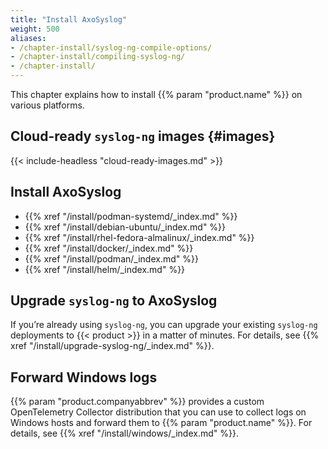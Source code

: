 ```yaml
---
title: "Install AxoSyslog"
weight: 500
aliases:
- /chapter-install/syslog-ng-compile-options/
- /chapter-install/compiling-syslog-ng/
- /chapter-install/
---
```

<!-- DISCLAIMER: This file is based on the syslog-ng Open Source Edition documentation https://github.com/balabit/syslog-ng-ose-guides/commit/2f4a52ee61d1ea9ad27cb4f3168b95408fddfdf2 and is used under the terms of The syslog-ng Open Source Edition Documentation License. The file has been modified by Axoflow. -->

This chapter explains how to install {{% param "product.name" %}} on various platforms.

## Cloud-ready `syslog-ng` images {#images}

{{< include-headless "cloud-ready-images.md" >}}

## Install AxoSyslog

- {{% xref "/install/podman-systemd/_index.md" %}}
- {{% xref "/install/debian-ubuntu/_index.md" %}}
- {{% xref "/install/rhel-fedora-almalinux/_index.md" %}}
- {{% xref "/install/docker/_index.md" %}}
- {{% xref "/install/podman/_index.md" %}}
- {{% xref "/install/helm/_index.md" %}}

## Upgrade `syslog-ng` to AxoSyslog

If you’re already using `syslog-ng`, you can upgrade your existing `syslog-ng` deployments to {{< product >}} in a matter of minutes. For details, see {{% xref "/install/upgrade-syslog-ng/_index.md" %}}.

## Forward Windows logs

{{% param "product.companyabbrev" %}} provides a custom OpenTelemetry Collector distribution that you can use to collect logs on Windows hosts and forward them to {{% param "product.name" %}}. For details, see {{% xref "/install/windows/_index.md" %}}.
